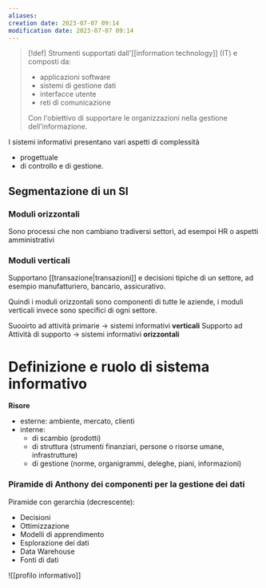 ```yaml
---
aliases: 
creation date: 2023-07-07 09:14
modification date: 2023-07-07 09:14
---
```


>[!def]
>Strumenti supportati dall'[[information technology]] (IT) e composti da:
>- applicazioni software
>- sistemi di gestione dati
>- interfacce utente
>- reti di comunicazione
>
>Con l'obiettivo di supportare le organizzazioni nella gestione dell'informazione.


I sistemi informativi presentano vari aspetti di complessità 
- progettuale
- di controllo e di gestione.

## Segmentazione di un SI
### Moduli orizzontali
Sono processi che non cambiano tradiversi settori, ad esempoi HR o aspetti amministrativi

### Moduli verticali
Supportano [[transazione|transazioni]] e decisioni tipiche di un settore, ad esempio manufatturiero, bancario, assicurativo.

Quindi i moduli orizzontali sono componenti di tutte le aziende, i moduli verticali invece sono specifici di ogni settore.

Suooirto ad attività primarie -> sistemi informativi **verticali**
Supporto ad Attività di supporto -> sistemi informativi **orizzontali**

# Definizione e ruolo di sistema informativo
**Risore**
- esterne: ambiente, mercato, clienti
- interne: 
	- di scambio (prodotti)
	- di struttura (strumenti finanziari, persone o risorse umane, infrastrutture)
	- di gestione (norme, organigrammi, deleghe, piani, informazioni)

### Piramide di Anthony dei componenti per la gestione dei dati

Piramide con gerarchia (decrescente): 
- Decisioni
- Ottimizzazione
- Modelli di apprendimento
- Esplorazione dei dati
- Data Warehouse
- Fonti  di dati


![[profilo informativo]]